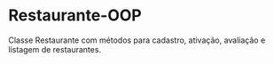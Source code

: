 # Restaurante-OOP
Classe Restaurante com métodos para cadastro, ativação, avaliação e listagem de restaurantes.
